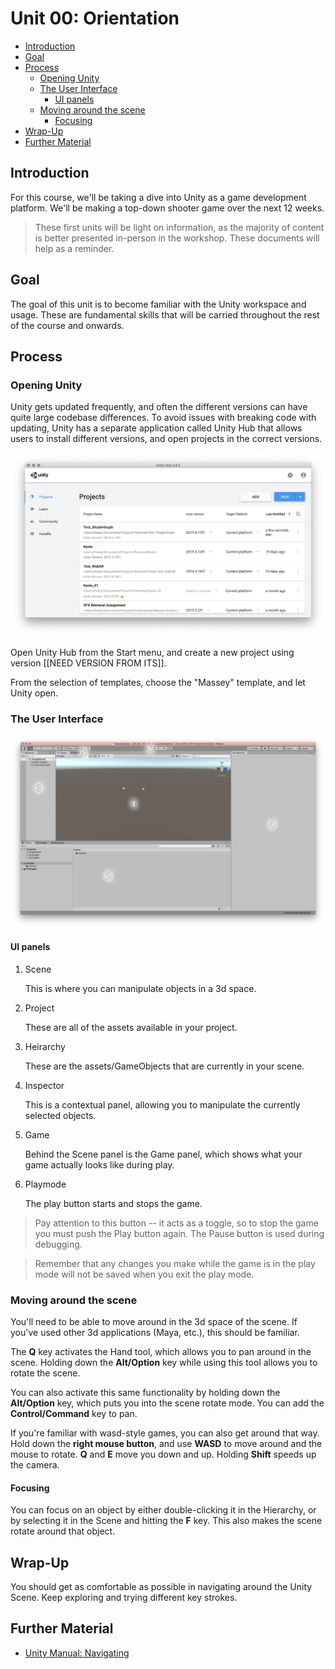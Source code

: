 # Unit 00: Orientation <!-- omit in toc -->

- [Introduction](#introduction)
- [Goal](#goal)
- [Process](#process)
  - [Opening Unity](#opening-unity)
  - [The User Interface](#the-user-interface)
    - [UI panels](#ui-panels)
  - [Moving around the scene](#moving-around-the-scene)
    - [Focusing](#focusing)
- [Wrap-Up](#wrap-up)
- [Further Material](#further-material)

## Introduction

For this course, we'll be taking a dive into Unity as a game development platform. We'll be making a top-down shooter game over the next 12 weeks.

> These first units will be light on information, as the majority of content is better presented in-person in the workshop. These documents will help as a reminder.

## Goal

The goal of this unit is to become familiar with the Unity workspace and usage. These are fundamental skills that will be carried throughout the rest of the course and onwards.

## Process

### Opening Unity

Unity gets updated frequently, and often the different versions can have quite large codebase differences. To avoid issues with breaking code with updating, Unity has a separate application called Unity Hub that allows users to install different versions, and open projects in the correct versions.

![Unity Hub](images/00_UnityHub.png)

Open Unity Hub from the Start menu, and create a new project using version [[NEED VERSION FROM ITS]].

From the selection of templates, choose the "Massey" template, and let Unity open.

### The User Interface

![Unity Interface](images/00_UnityInterface.png)

#### UI panels

1. Scene

    This is where you can manipulate objects in a 3d space.

2. Project

    These are all of the assets available in your project.

3. Heirarchy

    These are the assets/GameObjects that are currently in your scene.

4. Inspector

    This is a contextual panel, allowing you to manipulate the currently selected objects.

5. Game

    Behind the Scene panel is the Game panel, which shows what your game actually looks like during play.

6. Playmode

    The play button starts and stops the game.

> Pay attention to this button -- it acts as a toggle, so to stop the game you must push the Play button again. The Pause button is used during debugging.

> Remember that any changes you make while the game is in the play mode will not be saved when you exit the play mode.

### Moving around the scene

You'll need to be able to move around in the 3d space of the scene. If you've used other 3d applications (Maya, etc.), this should be familiar.

The **Q** key activates the Hand tool, which allows you to pan around in the scene. Holding down the **Alt/Option** key while using this tool allows you to rotate the scene.

You can also activate this same functionality by holding down the **Alt/Option** key, which puts you into the scene rotate mode. You can add the **Control/Command** key to pan.

If you're familiar with wasd-style games, you can also get around that way. Hold down the **right mouse button**, and use **WASD** to move around and the mouse to rotate. **Q** and **E** move you down and up. Holding **Shift** speeds up the camera.

#### Focusing

You can focus on an object by either double-clicking it in the Hierarchy, or by selecting it in the Scene and hitting the **F** key. This also makes the scene rotate around that object.

## Wrap-Up

You should get as comfortable as possible in navigating around the Unity Scene. Keep exploring and trying different key strokes.

## Further Material

- [Unity Manual: Navigating](https://docs.unity3d.com/Manual/SceneViewNavigation.html)